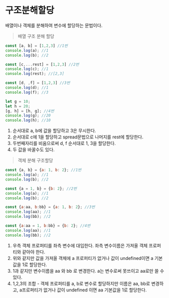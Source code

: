 # 구조분해할당

배열이나 객체를 분해하여 변수에 할당하는 문법이다.

> 배열 구조 분해 할당

```javascript
const [a, b] = [1,2,3] //1번
console.log(a); //1
console.log(b); //2

const [c,...rest] = [1,2,3] //2번
console.log(c); //1
console.log(rest); //[2,3]

const [d, ,f] = [1,2,3] //3번
console.log(d); //1
console.log(f); //3

let g = 10;
let h = 20;
[g, h] = [h, g]; //4번 
console.log(g); //20
console.log(h); //10
```

1. 순서대로 a, b에 값을 할당하고 3은 무시한다.
2. 순서대로 c에 1을 할당하고 spread문법으로 나머지를 rest에 할당한다.
3. 두번째자리를 비움으로써 d, f 순서대로 1, 3을 할당한다.
4. 두 값을 바꿀수도 있다.

> 객체 분해 구조할당

```javascript
const {a, b} = {a: 1, b: 2}; //1번
console.log(a); //1
console.log(b); //2

const {a = 1, b} = {b: 2}; //2번
console.log(a); //1
console.log(b); //2

const {a:aa, b:bb} = {a: 1, b: 2}; //3번
console.log(aa); //1
console.log(bb); //2

const {a:aa = 1, b:bb} = {b: 2}; //4번 
console.log(aa); //1
console.log(bb); //2
```

1. 우측 객체 프로퍼티를 좌측 변수에 대입한다. 좌측 변수이름은 가져올 객체 프로퍼티와 같아야 한다.
2. 위와 같지만 값을 가져올 객체에  a 프로퍼티가 없거나 값이 undefined이면 a 기본값을 1로 할당한다.
3. 1과 같지만 변수이름을 aa 와 bb 로 변경한다.  a는 변수로써 못쓰이고 aa로만 쓸 수 있다.
4. 1,2,3의 조합 - 객체 프로퍼티를 a, b로 변수로 할당하지만 이름은 aa, bb로 변경하고, a프로퍼티가 없거나 값이 undefined 이면 aa 기본값을 1로 할당한다. 

